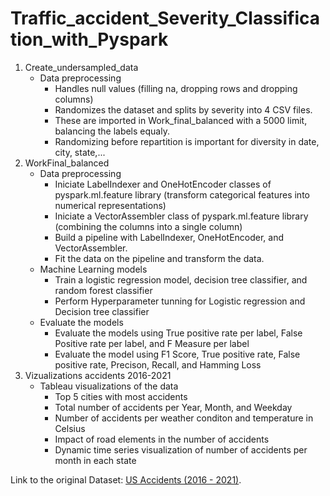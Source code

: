 # Traffic_accident_Severity_Classification_with_Pyspark

1. Create_undersampled_data
   - Data preprocessing
     - Handles null values (filling na, dropping rows and dropping columns)
     - Randomizes the dataset and splits by severity into 4 CSV files.
     - These are imported in Work_final_balanced with a 5000 limit, balancing the labels equaly.
     - Randomizing before repartition is important for diversity in date, city, state,... 
2. WorkFinal_balanced
   - Data preprocessing
     - Iniciate LabelIndexer and OneHotEncoder classes of pyspark.ml.feature library (transform categorical features into numerical representations) 
     - Iniciate a VectorAssembler class of pyspark.ml.feature library (combining the columns into a single column)
     - Build a pipeline with LabelIndexer, OneHotEncoder, and VectorAssembler.
     - Fit the data on the pipeline and transform the data. 
   - Machine Learning models
     - Train a logistic regression model, decision tree classifier, and random forest classifier
     - Perform Hyperparameter tunning for Logistic regression and Decision tree classifier
   - Evaluate the models
     - Evaluate the models using True positive rate per label, False Positive rate per label, and F Measure per label
     - Evaluate the model using F1 Score, True positive rate, False positive rate, Precison, Recall, and Hamming Loss 
3. Vizualizations accidents 2016-2021
   - Tableau visualizations of the data 
      - Top 5 cities with most accidents 
      - Total number of accidents per Year, Month, and Weekday
      - Number of accidents per weather conditon and temperature in Celsius 
      - Impact of road elements in the number of accidents 
      - Dynamic time series visualization of number of accidents per month in each state

Link to the original Dataset: [US Accidents (2016 - 2021)](https://www.kaggle.com/datasets/sobhanmoosavi/us-accidents).
